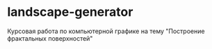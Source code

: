 # landscape-generator
Курсовая работа по компьютерной графике на тему "Построение фрактальных поверхностей"
